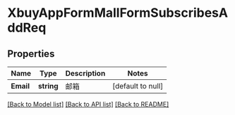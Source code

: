 # XbuyAppFormMallFormSubscribesAddReq

## Properties
Name | Type | Description | Notes
------------ | ------------- | ------------- | -------------
**Email** | **string** | 邮箱 | [default to null]

[[Back to Model list]](../README.md#documentation-for-models) [[Back to API list]](../README.md#documentation-for-api-endpoints) [[Back to README]](../README.md)

